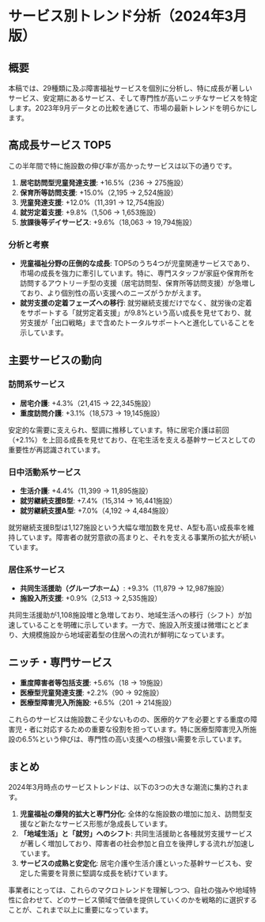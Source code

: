 # サービス別トレンド分析（2024年3月版）

## 概要

本稿では、29種類に及ぶ障害福祉サービスを個別に分析し、特に成長が著しいサービス、安定期にあるサービス、そして専門性が高いニッチなサービスを特定します。2023年9月データとの比較を通じて、市場の最新トレンドを明らかにします。

## 高成長サービス TOP5

この半年間で特に施設数の伸び率が高かったサービスは以下の通りです。

1. **居宅訪問型児童発達支援**: +16.5%（236 → 275施設）
2. **保育所等訪問支援**: +15.0%（2,195 → 2,524施設）
3. **児童発達支援**: +12.0%（11,391 → 12,754施設）
4. **就労定着支援**: +9.8%（1,506 → 1,653施設）
5. **放課後等デイサービス**: +9.6%（18,063 → 19,794施設）

### 分析と考察

- **児童福祉分野の圧倒的な成長**: TOP5のうち4つが児童関連サービスであり、市場の成長を強力に牽引しています。特に、専門スタッフが家庭や保育所を訪問するアウトリーチ型の支援（居宅訪問型、保育所等訪問支援）が急増しており、より個別性の高い支援へのニーズがうかがえます。
- **就労支援の定着フェーズへの移行**: 就労継続支援だけでなく、就労後の定着をサポートする「就労定着支援」が9.8%という高い成長を見せており、就労支援が「出口戦略」まで含めたトータルサポートへと進化していることを示しています。

## 主要サービスの動向

### 訪問系サービス

- **居宅介護**: +4.3%（21,415 → 22,345施設）
- **重度訪問介護**: +3.1%（18,573 → 19,145施設）

安定的な需要に支えられ、堅調に推移しています。特に居宅介護は前回（+2.1%）を上回る成長を見せており、在宅生活を支える基幹サービスとしての重要性が再認識されています。

### 日中活動系サービス

- **生活介護**: +4.4%（11,399 → 11,895施設）
- **就労継続支援B型**: +7.4%（15,314 → 16,441施設）
- **就労継続支援A型**: +7.0%（4,192 → 4,484施設）

就労継続支援B型は1,127施設という大幅な増加数を見せ、A型も高い成長率を維持しています。障害者の就労意欲の高まりと、それを支える事業所の拡大が続いています。

### 居住系サービス

- **共同生活援助（グループホーム）**: +9.3%（11,879 → 12,987施設）
- **施設入所支援**: +0.9%（2,513 → 2,535施設）

共同生活援助が1,108施設増と急増しており、地域生活への移行（シフト）が加速していることを明確に示しています。一方で、施設入所支援は微増にとどまり、大規模施設から地域密着型の住居への流れが鮮明になっています。

## ニッチ・専門サービス

- **重度障害者等包括支援**: +5.6%（18 → 19施設）
- **医療型児童発達支援**: +2.2%（90 → 92施設）
- **医療型障害児入所施設**: +6.5%（201 → 214施設）

これらのサービスは施設数こそ少ないものの、医療的ケアを必要とする重度の障害児・者に対応するための重要な役割を担っています。特に医療型障害児入所施設の6.5%という伸びは、専門性の高い支援への根強い需要を示しています。

## まとめ

2024年3月時点のサービストレンドは、以下の3つの大きな潮流に集約されます。

1. **児童福祉の爆発的拡大と専門分化**: 全体的な施設数の増加に加え、訪問型支援など新たなサービス形態が急成長しています。
2. **「地域生活」と「就労」へのシフト**: 共同生活援助と各種就労支援サービスが著しく増加しており、障害者の社会参加と自立を後押しする流れが加速しています。
3. **サービスの成熟と安定化**: 居宅介護や生活介護といった基幹サービスも、安定した需要を背景に堅調な成長を続けています。

事業者にとっては、これらのマクロトレンドを理解しつつ、自社の強みや地域特性に合わせて、どのサービス領域で価値を提供していくのかを戦略的に選択することが、これまで以上に重要になっています。
